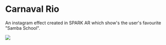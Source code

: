 # Carnaval Rio
An instagram effect created in SPARK AR which show's the user's favourite "Samba School".

![](CarnavalRIO.gif)
